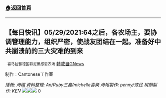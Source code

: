 ###  [:house:返回首頁](https://github.com/ourhimalayas/txt)
---

## 【每日快讯】05/29/2021:64之后，各农场主，要协调管理能力，组织严密，使战友团结在一起。准备好中共崩溃前的三大灾难的到来
` 喜马拉雅德国慕尼黑感恩农场` [轉載自GNews](https://gnews.org/zh-hans/1284722/)

制作：Cantonese工作室



*播報: 海媚
資料整理: An/Ruby三鑫/michelle喜樂
海報製作: penny/侬民
視頻製作: KEN*
![]()![](https://cdn.discordapp.com/attachments/574855309877575681/848778456136941599/image0.png)![]()![](https://cdn.discordapp.com/attachments/574855309877575681/848778456560435200/image1.png)![]()![](https://cdn.discordapp.com/attachments/574855309877575681/848778456870682674/image2.png)
0
